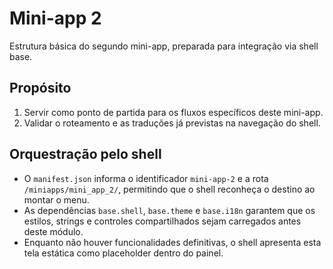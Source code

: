 # Mini-app 2

Estrutura básica do segundo mini-app, preparada para integração via shell base.

## Propósito

1. Servir como ponto de partida para os fluxos específicos deste mini-app.
2. Validar o roteamento e as traduções já previstas na navegação do shell.

## Orquestração pelo shell

- O `manifest.json` informa o identificador `mini-app-2` e a rota `/miniapps/mini_app_2/`, permitindo que o shell reconheça
  o destino ao montar o menu.
- As dependências `base.shell`, `base.theme` e `base.i18n` garantem que os estilos, strings e controles compartilhados sejam
  carregados antes deste módulo.
- Enquanto não houver funcionalidades definitivas, o shell apresenta esta tela estática como placeholder dentro do painel.
